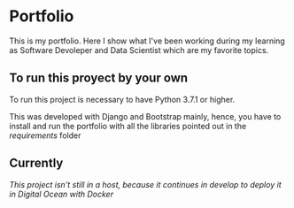 # Portfolio
This is my portfolio. Here I show what I've been working during my learning as Software Devoleper and Data Scientist which are my favorite topics.

## To run this proyect by your own 
To run this project is necessary to have Python 3.7.1 or higher. 

This was developed with Django and Bootstrap mainly, hence, you have to install and run the portfolio with all the libraries pointed out in the _requirements_ folder 

## Currently
_This project isn't still in a host, because it continues in develop to deploy it in Digital Ocean with Docker_
